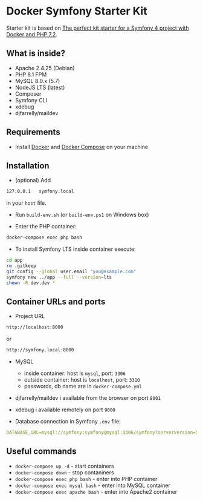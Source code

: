 # Docker Symfony Starter Kit

Starter kit is based on [The perfect kit starter for a Symfony 4 project with Docker and PHP 7.2](https://medium.com/@romaricp/the-perfect-kit-starter-for-a-symfony-4-project-with-docker-and-php-7-2-fda447b6bca1).

## What is inside?

* Apache 2.4.25 (Debian)
* PHP 8.1 FPM
* MySQL 8.0.x (5.7)
* NodeJS LTS (latest)
* Composer
* Symfony CLI 
* xdebug
* djfarrelly/maildev

## Requirements

* Install [Docker](https://www.docker.com/products/docker-desktop) and [Docker Compose](https://docs.docker.com/compose/install) on your machine 

## Installation

* (optional) Add 

```bash
127.0.0.1   symfony.local
```
in your `host` file.

* Run `build-env.sh` (or `build-env.ps1` on Windows box)

* Enter the PHP container:

```bash
docker-compose exec php bash
```

* To install Symfony LTS inside container execute:

```bash
cd app
rm .gitkeep
git config --global user.email "you@example.com"
symfony new ../app --full --version=lts
chown -R dev.dev *
```

## Container URLs and ports

* Project URL

```bash
http://localhost:8000
```

or 

```bash
http://symfony.local:8000
```

* MySQL

    * inside container: host is `mysql`, port: `3306`
    * outside container: host is `localhost`, port: `3310`
    * passwords, db name are in `docker-compose.yml`
    
* djfarrelly/maildev i available from the browser on port `8001`

* xdebug i available remotely on port `9000`

* Database connection in Symfony `.env` file:
```yaml
DATABASE_URL=mysql://symfony:symfony@mysql:3306/symfony?serverVersion=5.7
```

## Useful commands

* `docker-compose up -d` - start containers
* `docker-compose down` - stop contaniners
* `docker-compose exec php bash` - enter into PHP container
* `docker-compose exec mysql bash` - enter into MySQL container
* `docker-compose exec apache bash` - enter into Apache2 container

